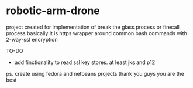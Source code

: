 # robotic-arm-drone
project created for implementation of break the glass process or firecall process
basically it is https wrapper around common bash commands with 2-way-ssl encryption 

TO-DO
 - add finctionality to read ssl key stores. at least jks and p12

ps. 
  create using fedora and netbeans projects
  thank you guys you are the best
